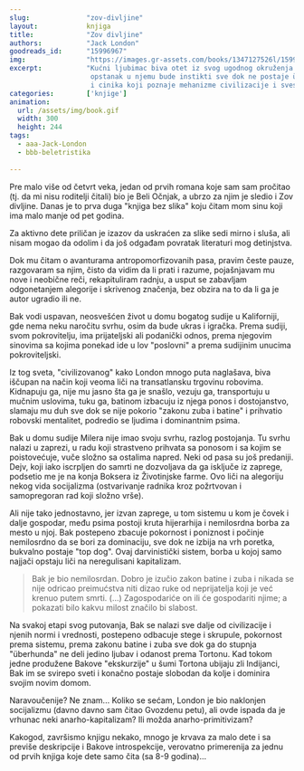 ```yaml
---
slug:              "zov-divljine"
layout:            knjiga
title:             "Zov divljine"
authors:           "Jack London"
goodreads_id:      "15996967"
img:               "https://images.gr-assets.com/books/1347127526l/15996967.jpg"
excerpt:           "Kućni ljubimac biva otet iz svog ugodnog okruženja i bačen u nemilosrdan svet gde se kroz borbu za 
                    opstanak u njemu bude instikti sve dok ne postaje überhund, savršeni spoj divlje mašine za ubijanje
                    i cinika koji poznaje mehanizme civilizacije i svesno ih odbacuje."
categories:        ['knjige']
animation:
  url: /assets/img/book.gif
  width: 300
  height: 244
tags:
  - aaa-Jack-London
  - bbb-beletristika
  
---
```


Pre malo više od četvrt veka, jedan od prvih romana koje sam sam pročitao (tj. da mi nisu roditelji čitali) bio je Beli 
Očnjak, a ubrzo za njim je sledio i Zov divljine. Danas je to prva duga "knjiga bez slika" koju čitam mom sinu koji ima 
malo manje od pet godina.

Za aktivno dete priličan je izazov da uskraćen za slike sedi mirno i sluša, ali nisam mogao da odolim i da još odgađam 
povratak literaturi mog detinjstva.

Dok mu čitam o avanturama antropomorfizovanih pasa, pravim česte pauze, razgovaram sa njim, čisto da vidim da li prati 
i razume, pojašnjavam mu nove i neobične reči, rekapituliram radnju, a usput se zabavljam odgonetanjem alegorije i 
skrivenog značenja, bez obzira na to da li ga je autor ugradio ili ne.

Bak vodi uspavan, neosvešćen život u domu bogatog sudije u Kaliforniji, gde nema neku naročitu svrhu, osim da bude ukras 
i igračka. Prema sudiji, svom pokrovitelju, ima prijateljski ali podanički odnos, prema njegovim sinovima sa kojima 
ponekad ide u lov "poslovni" a prema sudijinim unucima pokroviteljski.

Iz tog sveta, "civilizovanog" kako London mnogo puta naglašava, biva iščupan na način koji veoma liči na transatlansku 
trgovinu robovima. Kidnapuju ga, nije mu jasno šta ga je snašlo, vezuju ga, transportuju u mučnim uslovima, tuku ga, 
batinom izbacuju iz njega ponos i dostojanstvo, slamaju mu duh sve dok se nije pokorio "zakonu zuba i batine" i prihvatio 
robovski mentalitet, podredio se ljudima i dominantnim psima.

Bak u domu sudije Milera nije imao svoju svrhu, razlog postojanja. Tu svrhu nalazi u zaprezi, u radu koji strastveno 
prihvata sa ponosom i sa kojim se poistovećuje, vuče složno sa ostalima napred. Neki od pasa su još predaniji. Dejv, 
koji iako iscrpljen do samrti ne dozvoljava da ga isključe iz zaprege, podsetio me je na konja Boksera iz Životinjske 
farme. Ovo liči na alegoriju nekog vida socijalizma (ostvarivanje radnika kroz požrtvovan i samopregoran rad koji složno vrše).

Ali nije tako jednostavno, jer izvan zaprege, u tom sistemu u kom je čovek i dalje gospodar, među psima postoji kruta 
hijerarhija i nemilosrdna borba za mesto u njoj. Bak postepeno zbacuje pokornost i poniznost i počinje nemilosrdno da 
se bori za dominaciju, sve dok ne izbija na vrh poretka, bukvalno postaje "top dog". Ovaj darvinistički sistem, borba u 
kojoj samo najjači opstaju liči na neregulisani kapitalizam.

<blockquote>Bak je bio nemilosrdan. Dobro je izučio zakon batine i zuba i nikada se nije odricao preimućstva niti dizao 
ruke od neprijatelja koji je već krenuo putem smrti. (...) Zagospodariće on ili će gospodariti njime; a pokazati bilo 
kakvu milost značilo bi slabost.</blockquote>

Na svakoj etapi svog putovanja, Bak se nalazi sve dalje od civilizacije i njenih normi i vrednosti, postepeno odbacuje 
stege i skrupule, pokornost prema sistemu, prema zakonu batine i zuba sve dok ga do stupnja "überhunda" ne deli jedino 
ljubav i odanost prema Tortonu. Kad tokom jedne produžene Bakove "ekskurzije" u šumi Tortona ubijaju zli Indijanci, Bak 
im se svirepo sveti i konačno postaje slobodan da kolje i dominira svojim novim domom.

Naravoučenije? Ne znam... Koliko se sećam, London je bio naklonjen socijalizmu (davno davno sam čitao Gvozdenu petu), 
ali ovde ispada da je vrhunac neki anarho-kapitalizam? Ili možda anarho-primitivizam?

Kakogod, završismo knjigu nekako, mnogo je krvava za malo dete i sa previše deskripcije i Bakove introspekcije, 
verovatno primerenija za jednu od prvih knjiga koje dete samo čita (sa 8-9 godina)...